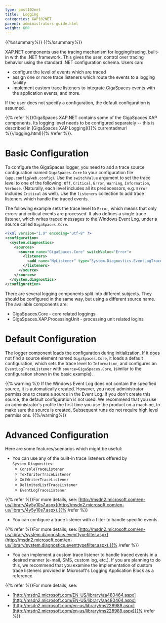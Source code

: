 ```yaml
---
type: post102net
title:  Logging
categories: XAP102NET
parent: administrators-guide.html
weight: 600
---
```


{{%ssummary%}} {{%/ssummary%}}



XAP.NET components use the tracing mechanism for logging/tracing, built-in with the .NET framework. This gives the user, control over tracing behavior using the standard .NET configuration schema. Users can:

- configure the level of events which are traced
- assign one or more trace listeners which route the events to a logging facility
- implement custom trace listeners to integrate GigaSpaces events with the application events, and more.

If the user does not specify a configuration, the default configuration is assumed.

{{% refer %}}GigaSpaces XAP.NET contains some of the GigaSpaces XAP components. Its logging level needs to be configured separately -- this is described in [GigaSpaces XAP Logging]({{% currentadmurl %}}/logging.html){{% /refer %}}.

# Basic Configuration

To configure the GigaSpaces logger, you need to add a trace source configuration named `GigaSpaces.Core` to your configuration file (`app.config`/`web.config`). Use the `switchValue` argument to set the trace level to one of the following: `Off`, `Critical`, `Error`, `Warning`, `Information`, `Verbose`.  (Naturally, each level includes all its predecessors, e.g. `Error` includes `Critical` as well). Use the `listeners` collection to add trace listeners which handle the traced events.

The following example sets the trace level to `Error`, which means that only errors and critical events are processed. It also defines a single trace listener, which writes traced messages to the Windows Event Log, under a source called `GigaSpaces.Core`.


```xml
<?xml version="1.0" encoding="utf-8" ?>
<configuration>
  <system.diagnostics>
    <sources>
      <source name="GigaSpaces.Core" switchValue="Error">
        <listeners>
          <add name="MyListener" type="System.Diagnostics.EventLogTraceListener" initializeData="GigaSpaces.Core"/>
        </listeners>
      </source>
    </sources>
  </system.diagnostics>
</configuration>

```

There are several logging components split into different subjects. They should be configured in the same way, but using a different source name. The available components are:

- GigaSpaces.Core - core related loggings
- GigaSpaces.XAP.ProcessingUnit - processing unit related logins

# Default Configuration

The logger component loads the configuration during initialization. If it does not find a source element named `GigaSpaces.Core`, it loads a default configuration, which sets the trace level to `Information`, and configures an `EventLogTraceListener` with `source=GigaSpaces.Core`, (similar to the configuration shown in the basic example).

{{% warning %}}
If the Windows Event Log does not contain the specified source, it is automatically created. However, you need administrator permissions to create a source in the Event Log. If you don't create this source, the default configuration is not used. We recommend that you use an administrator's profile the first time you use the product on a machine, to make sure the source is created. Subsequent runs do not require high level permissions.
{{%/warning%}}

# Advanced Configuration

Here are some features/scenarios which might be useful:

- You can use any of the built-in trace listeners offered by `System.Diagnostics`:
    - `ConsoleTraceListener`
    - `TextWriterTraceListener`
    - `XmlWriterTraceListener`
    - `DelimitedListTraceListener`
    - `EventLogTraceListener`

{{% refer %}}For more details, see: [http://msdn2.microsoft.com/en-us/library/4y5y10s7.aspx](http://msdn2.microsoft.com/en-us/library/4y5y10s7.aspx).{{% /refer %}}

- You can configure a trace listener with a filter to handle specific events.

{{% refer %}}For more details, see: [http://msdn2.microsoft.com/en-us/library/system.diagnostics.eventtypefilter.aspx](http://msdn2.microsoft.com/en-us/library/system.diagnostics.eventtypefilter.aspx).{{% /refer %}}

- You can implement a custom trace listener to handle traced events in a desired manner (e-mail, SMS, custom log, etc.). If you are planning to do this, we recommend that you examine the implementation of custom trace listeners provided in Microsoft's Logging Application Block as a reference.

{{% refer %}}For more details, see:

- [http://msdn2.microsoft.com/EN-US/library/aa480464.aspx](http://msdn2.microsoft.com/EN-US/library/aa480464.aspx)
- [http://msdn2.microsoft.com/en-us/library/ms228989.aspx](http://msdn2.microsoft.com/en-us/library/ms228989.aspx){{% /refer %}}

